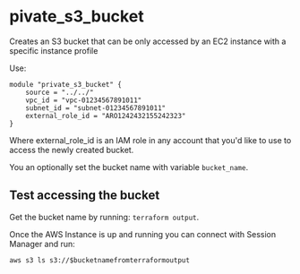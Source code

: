 # pivate_s3_bucket

Creates an S3 bucket that can be only accessed by an EC2 instance with a specific instance profile

Use:

```
module "private_s3_bucket" {
    source = "../../"
    vpc_id = "vpc-01234567891011"
    subnet_id = "subnet-01234567891011"
    external_role_id = "ARO1242432155242323"
}
```

Where external_role_id is an IAM role in any account that you'd like to use to access the newly created bucket.

You an optionally set the bucket name with variable `bucket_name`.

## Test accessing the bucket

Get the bucket name by running: `terraform output`.

Once the AWS Instance is up and running you can connect with Session Manager and run:

```
aws s3 ls s3://$bucketnamefromterraformoutput
```